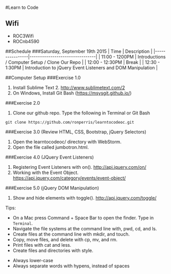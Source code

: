 #Learn to Code

Wifi
----
* ROC3Wifi
* ROCnb4590

##Schedule
###Saturday, September 19th 2015
| Time | Description |
|----------------|--------------------------------|
| 11:00 - 1200PM | Introductions / Computer Setup / Clone Our Repo |
| 12:00 - 12:30PM | Break |
| 12:30 - 1:30PM | Introduction to jQuery Event Listeners and DOM Manipulation |

##Computer Setup
###Exercise 1.0
1. Install Sublime Text 2. http://www.sublimetext.com/2
2. On Windows, Install Git Bash (https://msysgit.github.io/)

###Exercise 2.0
1. Clone our github repo.
Type the following in Terminal or Git Bash
```
git clone https://github.com/ronperris/learntocodeoc.git
```

###Exercise 3.0 (Review HTML, CSS, Bootstrap, jQuery Selectors)
1. Open the learntocodeoc/ directory with WebStorm.
2. Open the file called jumbotron.html.

###Exercise 4.0 (JQuery Event Listeners)
1. Registering Event Listeners with on(). http://api.jquery.com/on/
2. Working with the Event Object. https://api.jquery.com/category/events/event-object/

###Exercise 5.0 (jQuery DOM Manipulation)
1. Show and hide elements with toggle(). http://api.jquery.com/toggle/

Tips:
* On a Mac press Command + Space Bar to open the finder. Type in `Terminal`.
* Navigate the file systems at the command line with, pwd, cd, and ls.
* Create files at the command line with mkdir, and touch.
* Copy, move files, and delete with cp, mv, and rm.
* Print files with cat and less.
* Create files and directories with style.
- Always lower-case
- Always separate words with hypens, instead of spaces
